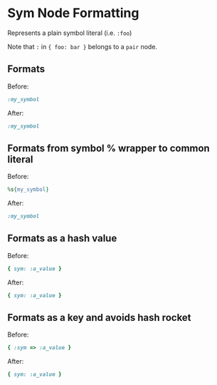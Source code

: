 <!-- BEGIN_AUTOGENERATED -->

# Sym Node Formatting

Represents a plain symbol literal (i.e. `:foo`)

Note that `:` in `{ foo: bar }` belongs to a `pair` node.

<!-- END_AUTOGENERATED -->

## Formats

Before:

```ruby
:my_symbol
```

After:

```ruby
:my_symbol
```

## Formats from symbol % wrapper to common literal

Before:

```ruby
%s{my_symbol}
```

After:

```ruby
:my_symbol
```

## Formats as a hash value

Before:

```ruby
{ sym: :a_value }
```

After:

```ruby
{ sym: :a_value }
```

## Formats as a key and avoids hash rocket

Before:

```ruby
{ :sym => :a_value }
```

After:

```ruby
{ sym: :a_value }
```
